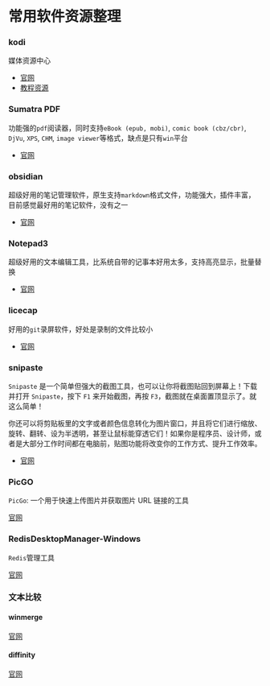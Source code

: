# 常用软件资源整理

### kodi

媒体资源中心
- [官网](https://kodi.tv/)
- [教程资源](http://www.kodiplayer.cn/movie/)

### Sumatra PDF

功能强的`pdf`阅读器，同时支持`eBook (epub, mobi)`, `comic book (cbz/cbr)`, `DjVu`, `XPS`, `CHM`, `image viewer`等格式，缺点是只有`win`平台

- [官网](https://www.sumatrapdfreader.org/free-pdf-reader)

### obsidian

超级好用的笔记管理软件，原生支持`markdown`格式文件，功能强大，插件丰富，目前感觉最好用的笔记软件，没有之一

- [官网](https://help.obsidian.md/Home)

### Notepad3

超级好用的文本编辑工具，比系统自带的记事本好用太多，支持高亮显示，批量替换

- [官网](https://rizonesoft.com/downloads/notepad3/)


### licecap

好用的`git`录屏软件，好处是录制的文件比较小

- [官网](https://licecap.en.softonic.com/)

### snipaste

`Snipaste` 是一个简单但强大的截图工具，也可以让你将截图贴回到屏幕上！下载并打开 `Snipaste`，按下 `F1` 来开始截图，再按 `F3`，截图就在桌面置顶显示了。就这么简单！

你还可以将剪贴板里的文字或者颜色信息转化为图片窗口，并且将它们进行缩放、旋转、翻转、设为半透明，甚至让鼠标能穿透它们！如果你是程序员、设计师，或者是大部分工作时间都在电脑前，贴图功能将改变你的工作方式、提升工作效率。

- [官网](https://zh.snipaste.com/)

### PicGO

`PicGo`: 一个用于快速上传图片并获取图片 URL 链接的工具

[官网](https://github.com/Molunerfinn/PicGo)


### RedisDesktopManager-Windows

`Redis`管理工具

[官网](https://github.com/lework/RedisDesktopManager-Windows)


### 文本比较

#### winmerge

[官网](https://winmerge.org/)

#### diffinity

[官网](https://truehumandesign.se/s_diffinity.php)